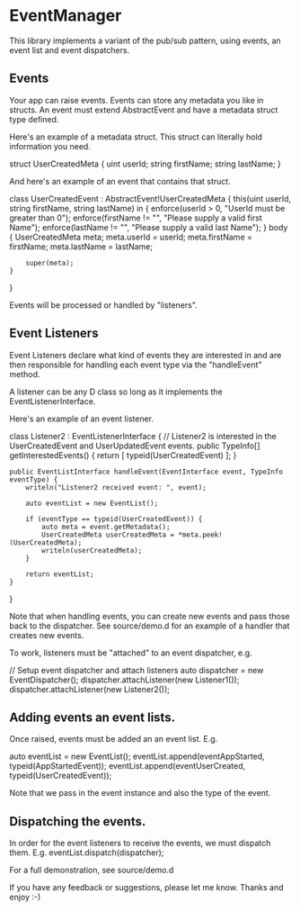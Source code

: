 # EventManager

This library implements a variant of the pub/sub pattern, using events, an event list and event dispatchers.

## Events

Your app can raise events.  Events can store any metadata you like in structs.
An event must extend AbstractEvent and have a metadata struct type defined.

Here's an example of a metadata struct.  This struct can literally hold information you need.

struct UserCreatedMeta
{
    uint userId;
    string firstName;
    string lastName;
}

And here's an example of an event that contains that struct.

class UserCreatedEvent : AbstractEvent!UserCreatedMeta
{
    this(uint userId, string firstName, string lastName)
    in {
        enforce(userId > 0, "UserId must be greater than 0");
        enforce(firstName != "", "Please supply a valid first Name");
        enforce(lastName != "", "Please supply a valid last Name");
    } body {
        UserCreatedMeta meta;
        meta.userId = userId;
        meta.firstName = firstName;
        meta.lastName = lastName;

        super(meta);
    }
}

Events will be processed or handled by "listeners".

## Event Listeners

Event Listeners declare what kind of events they are interested in and are then
responsible for handling each event type via the "handleEvent" method.

A listener can be any D class so long as it implements the EventListenerInterface.

Here's an example of an event listener.

class Listener2 : EventListenerInterface
{
    // Listener2 is interested in the UserCreatedEvent and UserUpdatedEvent events.
    public TypeInfo[] getInterestedEvents() {
        return [
            typeid(UserCreatedEvent)
        ];
    }

    public EventListInterface handleEvent(EventInterface event, TypeInfo eventType) {
        writeln("Listener2 received event: ", event);

        auto eventList = new EventList();

        if (eventType == typeid(UserCreatedEvent)) {
            auto meta = event.getMetadata();
            UserCreatedMeta userCreatedMeta = *meta.peek!(UserCreatedMeta);
            writeln(userCreatedMeta);
        } 

        return eventList;
    }
}

Note that when handling events, you can create new events and pass those back to the dispatcher.
See source/demo.d for an example of a handler that creates new events.

To work, listeners must be "attached" to an event dispatcher, e.g.

// Setup event dispatcher and attach listeners
auto dispatcher = new EventDispatcher();
dispatcher.attachListener(new Listener1());
dispatcher.attachListener(new Listener2());


## Adding events an event lists.

Once raised, events must be added an an event list.  E.g.

auto eventList = new EventList();
eventList.append(eventAppStarted, typeid(AppStartedEvent));
eventList.append(eventUserCreated, typeid(UserCreatedEvent));

Note that we pass in the event instance and also the type of the event.

## Dispatching the events.

In order for the event listeners to receive the events, we must dispatch them.  E.g.
eventList.dispatch(dispatcher);

For a full demonstration, see source/demo.d

If you have any feedback or suggestions, please let me know.
Thanks and enjoy :-)
